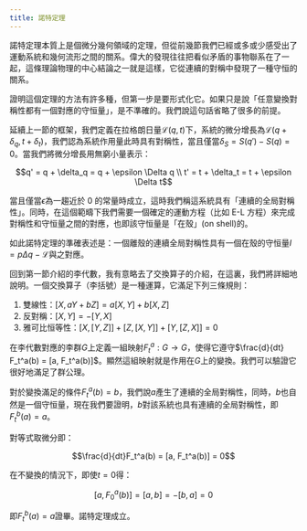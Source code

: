 ```yaml
---
title: 諾特定理
---
```


諾特定理本質上是個微分幾何領域的定理，但從前幾節我們已經或多或少感受出了運動系統和幾何流形之間的關系。偉大的發現往往把看似矛盾的事物聯系在了一起，這條理論物理的中心結論之一就是這樣，它從連續的對稱中發現了一種守恒的關系。

證明這個定理的方法有許多種，但第一步是要形式化它。如果只是說「任意變換對稱性都有一個對應的守恒量」，是不準確的。我們說這句話省略了很多的前提。

延續上一節的框架，我們定義在拉格朗日量$\mathcal{L}(q, t)$下，系統的微分增長為$\mathcal{L}(q + \delta_q, t + \delta_t)$，我們認為系統作用量此時具有對稱性，當且僅當$\delta_S = S(q') - S(q) = 0$。當我們將微分增長用無窮小量表示：

$$q' = q + \delta_q = q + \epsilon \Delta q \\ t' = t + \delta_t = t + \epsilon \Delta t$$

當且僅當$\epsilon$為一趨近於 0 的常量時成立，這時我們稱這系統具有「連續的全局對稱性」。同時，在這個範疇下我們需要一個確定的運動方程（比如 E-L 方程）來完成對稱性和守恒量之間的對應，也即該守恒量是「在殼」(on shell)的。

如此諾特定理的準確表述是：一個離殼的連續全局對稱性具有一個在殼的守恒量$I = p\Delta q - \mathcal{L}$與之對應。

回到第一節介紹的李代數，我有意略去了交換算子的介紹，在這裏，我們將詳細地說明。一個交換算子（李括號）是一種運算，它滿足下列三條規則：

1. 雙線性：$[X, aY + bZ] = a[X, Y] + b[X, Z]$
2. 反對稱：$[X, Y] = -[Y, X]$
3. 雅可比恒等性：$[X, [Y, Z]] + [Z, [X, Y]] + [Y, [Z, X]] = 0$

在李代數對應的李群$G$上定義一組映射$F_t^a : G \to G$，使得它遵守$\frac{d}{dt} F_t^a(b) = [a, F_t^a(b)]$。顯然這組映射就是作用在$G$上的變換。我們可以驗證它很好地滿足了群公理。

對於變換滿足的條件$F_t^a(b) = b$，我們說$a$產生了連續的全局對稱性，同時，$b$也自然是一個守恒量，現在我們要證明，$b$對該系統也具有連續的全局對稱性，即$F_t^b(a) = a$。

對等式取微分即：

$$\frac{d}{dt}F_t^a(b) = [a, F_t^a(b)] = 0$$

在不變換的情況下，即使$t = 0$得：

$$[a, F_0^a(b)] = [a, b] = -[b, a] = 0$$

即$F_t^b(a) = a$證畢。諾特定理成立。